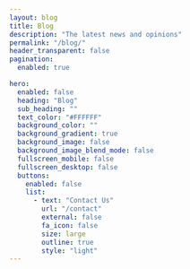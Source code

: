 ```yaml
---
layout: blog
title: Blog
description: "The latest news and opinions"
permalink: "/blog/"
header_transparent: false
pagination:
  enabled: true

hero:
  enabled: false
  heading: "Blog"
  sub_heading: ""
  text_color: "#FFFFFF"
  background_color: ""
  background_gradient: true
  background_image: false
  background_image_blend_mode: false
  fullscreen_mobile: false
  fullscreen_desktop: false
  buttons:
    enabled: false
    list:
      - text: "Contact Us"
        url: "/contact"
        external: false
        fa_icon: false
        size: large
        outline: true
        style: "light"
---
```

